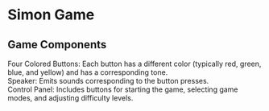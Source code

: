 <h1>Simon Game</h1>
<h2>Game Components</h2>
Four Colored Buttons: Each button has a different color (typically red, green, blue, and yellow) and has a corresponding tone.
<br>
Speaker: Emits sounds corresponding to the button presses.
<br>
Control Panel: Includes buttons for starting the game, selecting game modes, and adjusting difficulty levels.
